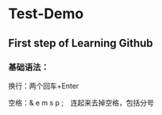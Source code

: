 # Test-Demo  

## First step of Learning Github  

### 基础语法：
换行：两个回车+Enter&emsp;  

空格：& e m s p ;&emsp;连起来去掉空格，包括分号
